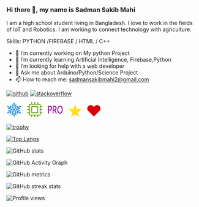### Hi there 👋, my name is Sadman Sakib Mahi
I am a high school student living in Bangladesh. I love to work in the fields of IoT and Robotics. I am working to connect technology with agriculture.

Skills: PYTHON /FIREBASE / HTML / C++

- 🔭 I’m currently working on My python Project 
- 🌱 I’m currently learning Artificial Intelligence, Firebase,Python 
- 🤔 I’m looking for help with a web developer 
- 💬 Ask me about Arduino/Python/Science Project 
- 📫 How to reach me: sadmansakibmahi2@gmail.com 


[<img src='https://cdn.jsdelivr.net/npm/simple-icons@3.0.1/icons/github.svg' alt='github' height='40'>](https://github.com/sadmansakibmahi2)  [<img src='https://cdn.jsdelivr.net/npm/simple-icons@3.0.1/icons/stackoverflow.svg' alt='stackoverflow' height='40'>](https://stackoverflow.com/users/https://stackoverflow.com/users/17601845/sadman-sakib-mahi)  

<a href='https://archiveprogram.github.com/'><img src='https://raw.githubusercontent.com/acervenky/animated-github-badges/master/assets/acbadge.gif' width='40' height='40'></a> <a href='https://docs.github.com/en/developers'><img src='https://raw.githubusercontent.com/acervenky/animated-github-badges/master/assets/devbadge.gif' width='40' height='40'></a> <a href='https://github.com/pricing'><img src='https://raw.githubusercontent.com/acervenky/animated-github-badges/master/assets/pro.gif' width='40' height='40'></a> <a href='https://stars.github.com/'><img src='https://raw.githubusercontent.com/acervenky/animated-github-badges/master/assets/starbadge.gif' width='35' height='35'></a> <a href='https://docs.github.com/en/github/supporting-the-open-source-community-with-github-sponsors'><img src='https://raw.githubusercontent.com/acervenky/animated-github-badges/master/assets/sponsorbadge.gif' width='35' height='35'></a> 

[![trophy](https://github-profile-trophy.vercel.app/?username=sadmansakibmahi2)](https://github.com/ryo-ma/github-profile-trophy)

[![Top Langs](https://github-readme-stats.vercel.app/api/top-langs/?username=sadmansakibmahi2)](https://github.com/anuraghazra/github-readme-stats)

![GitHub stats](https://github-readme-stats.vercel.app/api?username=sadmansakibmahi2&show_icons=true&count_private=true)  

![GitHub Activity Graph](https://activity-graph.herokuapp.com/graph?username=sadmansakibmahi2)  

![GitHub metrics](https://metrics.lecoq.io/sadmansakibmahi2)  

![GitHub streak stats](https://github-readme-streak-stats.herokuapp.com/?user=sadmansakibmahi2)  

![Profile views](https://gpvc.arturio.dev/sadmansakibmahi2)  
